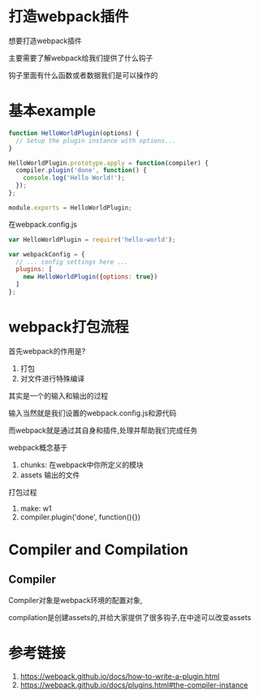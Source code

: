 # 打造webpack插件

想要打造webpack插件

主要需要了解webpack给我们提供了什么钩子

钩子里面有什么函数或者数据我们是可以操作的

# 基本example

```javascript
function HelloWorldPlugin(options) {
  // Setup the plugin instance with options...
}

HelloWorldPlugin.prototype.apply = function(compiler) {
  compiler.plugin('done', function() {
    console.log('Hello World!'); 
  });
};

module.exports = HelloWorldPlugin;
```

在webpack.config.js

```javascript
var HelloWorldPlugin = require('hello-world');

var webpackConfig = {
  // ... config settings here ...
  plugins: [
    new HelloWorldPlugin({options: true})
  ]
};
```

# webpack打包流程

首先webpack的作用是?

1. 打包
2. 对文件进行特殊编译

其实是一个的输入和输出的过程

输入当然就是我们设置的webpack.config.js和源代码

而webpack就是通过其自身和插件,处理并帮助我们完成任务

webpack概念基于

1. chunks: 在webpack中你所定义的模块
2. assets 输出的文件

打包过程

1. make: w1
2. compiler.plugin('done', function(){})

# Compiler and Compilation

## Compiler

Compiler对象是webpack环境的配置对象,

compilation是创建assets的,并给大家提供了很多钩子,在中途可以改变assets

# 参考链接

1. https://webpack.github.io/docs/how-to-write-a-plugin.html
2. https://webpack.github.io/docs/plugins.html#the-compiler-instance
